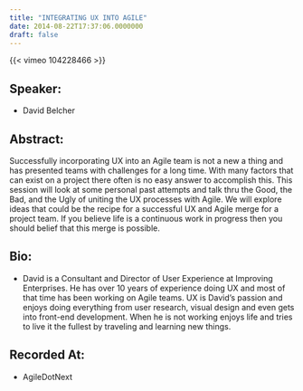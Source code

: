 ```yaml
---
title: "INTEGRATING UX INTO AGILE"
date: 2014-08-22T17:37:06.0000000
draft: false
---
```


{{< vimeo 104228466 >}}

## Speaker:

 - David Belcher

## Abstract:

<p>Successfully incorporating UX into an Agile team is not a new a thing and has presented teams with challenges for a long time. With many factors that can exist on a project there often is no easy answer to accomplish this. This session will look at some personal past attempts and talk thru the Good, the Bad, and the Ugly of uniting the UX processes with Agile. We will explore ideas that could be the recipe for a successful UX and Agile merge for a project team. If you believe life is a continuous work in progress then you should belief that this merge is possible.
</p>

## Bio:

 - <p>David is a Consultant and Director of User Experience at Improving Enterprises. He has over 10 years of experience doing UX and most of that time has been working on Agile teams. UX is David’s passion and enjoys doing everything from user research, visual design and even gets into front-end development. When he is not working enjoys life and tries to live it the fullest by traveling and learning new things.
</p>

## Recorded At:

 - AgileDotNext

